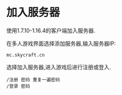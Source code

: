 # 加入服务器

使用1.7.10-1.16.4的客户端加入服务器.

在多人游戏界面选择添加服务器,输入服务器IP:

```text
mc.skycraft.cn
```

选择加入服务器,进入游戏后进行注册或登入.

```text
/注册 密码 重复一遍密码  
/登录 密码
```

